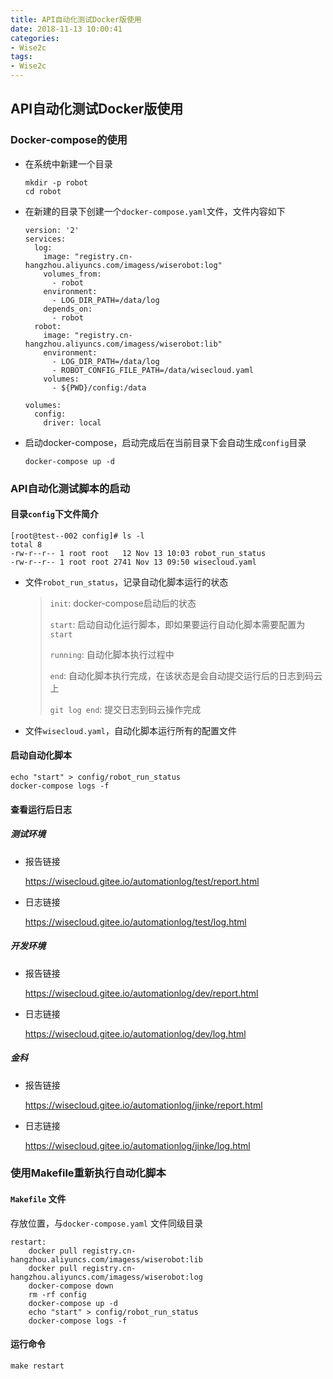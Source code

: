 ```yaml
---
title: API自动化测试Docker版使用
date: 2018-11-13 10:00:41
categories:
- Wise2c
tags:
- Wise2c
---
```


## API自动化测试Docker版使用

### Docker-compose的使用

- 在系统中新建一个目录

  ```
  mkdir -p robot
  cd robot
  ```

  <!--more-->

- 在新建的目录下创建一个`docker-compose.yaml`文件，文件内容如下

  ```
  version: '2'
  services:
    log:
      image: "registry.cn-hangzhou.aliyuncs.com/imagess/wiserobot:log"
      volumes_from:
        - robot
      environment:
        - LOG_DIR_PATH=/data/log
      depends_on:
        - robot
    robot:
      image: "registry.cn-hangzhou.aliyuncs.com/imagess/wiserobot:lib"
      environment:
        - LOG_DIR_PATH=/data/log
        - ROBOT_CONFIG_FILE_PATH=/data/wisecloud.yaml
      volumes:
        - ${PWD}/config:/data
  
  volumes:
    config:
      driver: local
  ```

- 启动docker-compose，启动完成后在当前目录下会自动生成`config`目录

  ```
  docker-compose up -d
  ```



### API自动化测试脚本的启动

#### 目录`config`下文件简介

```
[root@test--002 config]# ls -l
total 8
-rw-r--r-- 1 root root   12 Nov 13 10:03 robot_run_status
-rw-r--r-- 1 root root 2741 Nov 13 09:50 wisecloud.yaml
```

- 文件`robot_run_status`，记录自动化脚本运行的状态

  >  `init`: docker-compose启动后的状态
  >
  > `start`: 启动自动化运行脚本，即如果要运行自动化脚本需要配置为`start`
  >
  > `running`: 自动化脚本执行过程中
  >
  >  `end`: 自动化脚本执行完成，在该状态是会自动提交运行后的日志到码云上
  >
  > `git log end`: 提交日志到码云操作完成

- 文件`wisecloud.yaml`，自动化脚本运行所有的配置文件


#### 启动自动化脚本

```
echo "start" > config/robot_run_status
docker-compose logs -f
```

#### 查看运行后日志

#####  测试环境

- 报告链接

  <https://wisecloud.gitee.io/automationlog/test/report.html>

- 日志链接

  <https://wisecloud.gitee.io/automationlog/test/log.html>

##### 开发环境

- 报告链接

  <https://wisecloud.gitee.io/automationlog/dev/report.html>

- 日志链接

  <https://wisecloud.gitee.io/automationlog/dev/log.html>

##### 金科

- 报告链接

  <https://wisecloud.gitee.io/automationlog/jinke/report.html>

- 日志链接

  <https://wisecloud.gitee.io/automationlog/jinke/log.html>



### 使用Makefile重新执行自动化脚本

#### `Makefile` 文件

存放位置，与`docker-compose.yaml` 文件同级目录

```
restart:
	docker pull registry.cn-hangzhou.aliyuncs.com/imagess/wiserobot:lib
	docker pull registry.cn-hangzhou.aliyuncs.com/imagess/wiserobot:log
	docker-compose down
	rm -rf config
	docker-compose up -d
	echo "start" > config/robot_run_status
	docker-compose logs -f
```

#### 运行命令

```
make restart
```

